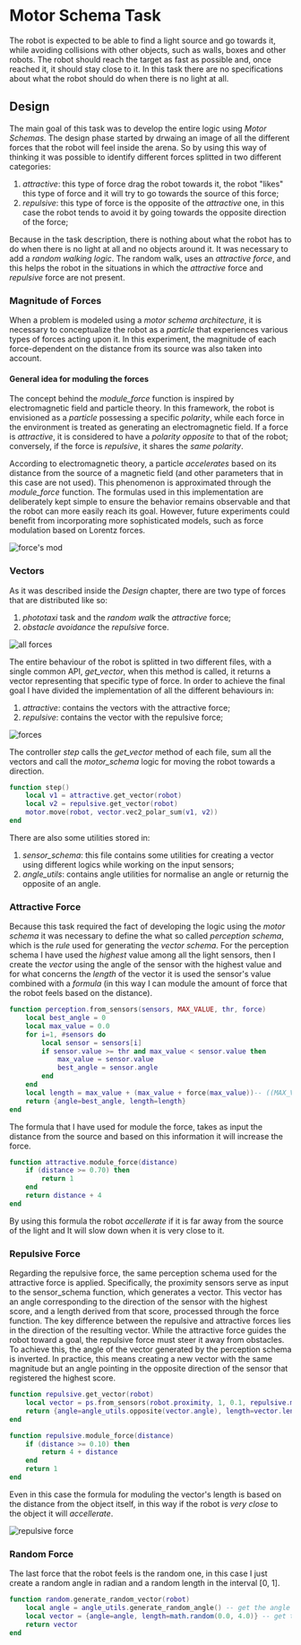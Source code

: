 # Motor Schema Task
The robot is expected to be able to find a light source and go towards it, while avoiding collisions with other objects, such as walls, boxes and other robots. The robot should reach the target as fast as possible and, once reached it, it should stay close to it. In this task there are no specifications about what the robot should do when there is no light at all.

## Design
The main goal of this task was to develop the entire logic using *Motor Schemas*. The design phase started by drwaing an image of all the different forces that the robot will feel inside the arena. So by using this way of thinking it was possible to identify different forces splitted in two different categories:
1. *attractive*: this type of force drag the robot towards it, the robot "likes" this type of force and it will try to go towards the source of this force;
2. *repulsive*: this type of force is the opposite of the *attractive* one, in this case the robot tends to avoid it by going towards the opposite direction of the force;

Because in the task description, there is nothing about what the robot has to do when there is no light at all and no objects around it. It was necessary to add a *random walking logic*. The random walk, uses an *attractive force*, and this helps the robot in the situations in which the *attractive* force and *repulsive* force are not present.

### Magnitude of Forces
When a problem is modeled using a *motor schema architecture*, it is necessary to conceptualize the robot as a *particle* that experiences various types of forces acting upon it. In this experiment, the magnitude of each force-dependent on the distance from its source was also taken into account.

#### General idea for moduling the forces
The concept behind the *module_force* function is inspired by electromagnetic field and particle theory. In this framework, the robot is envisioned as a *particle* possessing a specific *polarity*, while each force in the environment is treated as generating an electromagnetic field. If a force is *attractive*, it is considered to have a *polarity opposite* to that of the robot; conversely, if the force is *repulsive*, it shares the *same polarity*.

According to electromagnetic theory, a particle *accelerates* based on its distance from the source of a magnetic field (and other parameters that in this case are not used). This phenomenon is approximated through the *module_force* function. The formulas used in this implementation are deliberately kept simple to ensure the behavior remains observable and that the robot can more easily reach its goal. However, future experiments could benefit from incorporating more sophisticated models, such as force modulation based on Lorentz forces.

![force's mod](images/Mod.png)

### Vectors
As it was described inside the *Design* chapter, there are two type of forces that are distributed like so:
1. *phototaxi* task and the *random walk* the *attractive* force;
2. *obstacle avoidance* the *repulsive* force.

![all forces](images/forces.png)


The entire behaviour of the robot is splitted in two different files, with a single common API, *get_vector*, when this method is called, it returns a vector representing that specific type of force. In order to achieve the final goal I have divided the implementation of all the different behaviours in:
1. *attractive*: contains the vectors with the attractive force;
2. *repulsive*: contains the vector with the repulsive force;

![forces](./images/single_force.png)

The controller *step* calls the *get_vector* method of each file, sum all the vectors and call the *motor_schema* logic for moving the robot towards a direction.

```lua
function step()
	local v1 = attractive.get_vector(robot)
	local v2 = repulsive.get_vector(robot)
	motor.move(robot, vector.vec2_polar_sum(v1, v2))
end
```

There are also some utilities stored in:
1. *sensor_schema*: this file contains some utilities for creating a vector using different logics while working on the input sensors;
2. *angle_utils*: contains angle utilities for normalise an angle or returnig the opposite of an angle.

### Attractive Force
Because this task required the fact of developing the logic using the *motor schema* it was necessary to define the what so called *perception schema*, which is the *rule* used for generating the *vector schema*. For the perception schema I have used the *highest* value among all the light sensors, then I create the *vector* using the angle of the sensor with the highest value and for what concerns the *length* of the vector it is used the sensor's value combined with a *formula* (in this way I can module the amount of force that the robot feels based on the distance).

```lua
function perception.from_sensors(sensors, MAX_VALUE, thr, force)
    local best_angle = 0
    local max_value = 0.0
    for i=1, #sensors do
        local sensor = sensors[i]
        if sensor.value >= thr and max_value < sensor.value then
            max_value = sensor.value
            best_angle = sensor.angle
        end
    end
    local length = max_value + (max_value + force(max_value))-- ((MAX_VALUE - max_value) / MAX_VALUE) * force(max_value)
    return {angle=best_angle, length=length}
end
```

The formula that I have used for module the force, takes as input the distance from the source and based on this information it will increase the force.

```lua
function attractive.module_force(distance)
	if (distance >= 0.70) then
		return 1
	end
	return distance + 4
end
```

By using this formula the robot *accellerate* if it is far away from the source of the light and It will slow down when it is very close to it.

### Repulsive Force
Regarding the repulsive force, the same perception schema used for the attractive force is applied. Specifically, the proximity sensors serve as input to the sensor_schema function, which generates a vector. This vector has an angle corresponding to the direction of the sensor with the highest score, and a length derived from that score, processed through the force function. The key difference between the repulsive and attractive forces lies in the direction of the resulting vector. While the attractive force guides the robot toward a goal, the repulsive force must steer it away from obstacles. To achieve this, the angle of the vector generated by the perception schema is inverted. In practice, this means creating a new vector with the same magnitude but an angle pointing in the opposite direction of the sensor that registered the highest score.

```lua
function repulsive.get_vector(robot)
	local vector = ps.from_sensors(robot.proximity, 1, 0.1, repulsive.module_force)
	return {angle=angle_utils.opposite(vector.angle), length=vector.length} -- create a new angle by inverting the angle
end

function repulsive.module_force(distance)
	if (distance >= 0.10) then
		return 4 + distance
	end
	return 1
end
```

Even in this case the formula for moduling the vector's length is based on the distance from the object itself, in this way if the robot is *very close* to the object it will *accellerate*.

![repulsive force](./images/repulsive.png)



### Random Force
The last force that the robot feels is the random one, in this case I just create a random angle in radian and a random length in the interval [0, 1].

```lua
function random.generate_random_vector(robot)
    local angle = angle_utils.generate_random_angle() -- get the angle
    local vector = {angle=angle, length=math.random(0.0, 4.0)} -- get the length
    return vector
end
```

